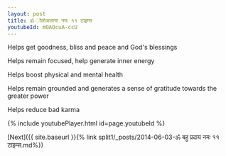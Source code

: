 ```yaml
---
layout: post
title: ॐ ॉलोअलाया नमः ११ टाइम्स
youtubeId: mOAOcuA-ccU
---
```

 
 
Helps get goodness, bliss and peace and God's blessings
 
Helps remain focused, help generate inner energy 
 
Helps boost physical and mental health 
 
Helps remain grounded and generates a sense of gratitude towards the greater power 
 
Helps reduce bad karma
 
 
 
 


{% include youtubePlayer.html id=page.youtubeId %}
 
[Next]({{ site.baseurl }}{% link  split1/_posts/2014-06-03-ॐ बहु प्रदाय नमः ११ टाइम्स.md%})
 

